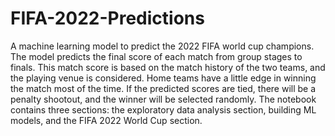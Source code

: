 # FIFA-2022-Predictions
A machine learning model to predict the 2022 FIFA world cup champions. The model predicts the final score of each match from group stages to finals. This match score is based on the match history of the two teams, and the playing venue is considered. Home teams have a little edge in winning the match most of the time. If the predicted scores are tied, there will be a penalty shootout, and the winner will be selected randomly. The notebook contains three sections: the exploratory data analysis section, building ML models, and the FIFA 2022 World Cup section.
